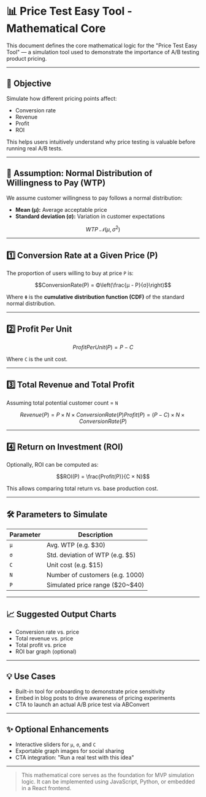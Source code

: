 # 📊 Price Test Easy Tool - Mathematical Core

This document defines the core mathematical logic for the "Price Test Easy Tool" — a simulation tool used to demonstrate the importance of A/B testing product pricing.

---

## 🎯 Objective

Simulate how different pricing points affect:

- Conversion rate
- Revenue
- Profit
- ROI

This helps users intuitively understand why price testing is valuable before running real A/B tests.

---

## 🧠 Assumption: Normal Distribution of Willingness to Pay (WTP)

We assume customer willingness to pay follows a normal distribution:

- **Mean (μ):** Average acceptable price
- **Standard deviation (σ):** Variation in customer expectations

```math
WTP ~ 𝒩(μ, σ^2)
```

---

## 1️⃣ Conversion Rate at a Given Price (P)

The proportion of users willing to buy at price `P` is:

```math
ConversionRate(P) = Φ\left(\frac{μ - P}{σ}\right)
```

Where `Φ` is the **cumulative distribution function (CDF)** of the standard normal distribution.

---

## 2️⃣ Profit Per Unit

```math
ProfitPerUnit(P) = P - C
```

Where `C` is the unit cost.

---

## 3️⃣ Total Revenue and Total Profit

Assuming total potential customer count = `N`

```math
Revenue(P) = P × N × ConversionRate(P)
Profit(P)  = (P - C) × N × ConversionRate(P)
```

---

## 4️⃣ Return on Investment (ROI)

Optionally, ROI can be computed as:

```math
ROI(P) = \frac{Profit(P)}{C × N}
```

This allows comparing total return vs. base production cost.

---

## 🛠 Parameters to Simulate

| Parameter | Description                        |
| --------- | ---------------------------------- |
| `μ`       | Avg. WTP (e.g. \$30)               |
| `σ`       | Std. deviation of WTP (e.g. \$5)   |
| `C`       | Unit cost (e.g. \$15)              |
| `N`       | Number of customers (e.g. 1000)    |
| `P`       | Simulated price range (\$20\~\$40) |

---

## 📈 Suggested Output Charts

- Conversion rate vs. price
- Total revenue vs. price
- Total profit vs. price
- ROI bar graph (optional)

---

## 💡 Use Cases

- Built-in tool for onboarding to demonstrate price sensitivity
- Embed in blog posts to drive awareness of pricing experiments
- CTA to launch an actual A/B price test via ABConvert

---

## ✨ Optional Enhancements

- Interactive sliders for `μ`, `σ`, and `C`
- Exportable graph images for social sharing
- CTA integration: "Run a real test with this idea"

---

> This mathematical core serves as the foundation for MVP simulation logic. It can be implemented using JavaScript, Python, or embedded in a React frontend.

